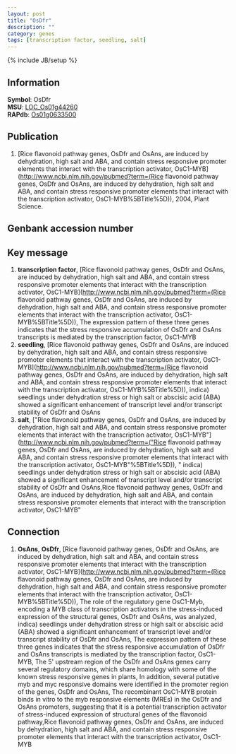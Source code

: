 ```yaml
---
layout: post
title: "OsDfr"
description: ""
category: genes
tags: [transcription factor, seedling, salt]
---
```

{% include JB/setup %}

## Information
__Symbol__: OsDfr  
__MSU__: [LOC_Os01g44260](http://rice.plantbiology.msu.edu/cgi-bin/ORF_infopage.cgi?orf=LOC_Os01g44260)  
__RAPdb__: [Os01g0633500](http://rapdb.dna.affrc.go.jp/viewer/gbrowse_details/irgsp1?name=Os01g0633500)  

## Publication
1. [Rice flavonoid pathway genes, OsDfr and OsAns, are induced by dehydration, high salt and ABA, and contain stress responsive promoter elements that interact with the transcription activator, OsC1-MYB](http://www.ncbi.nlm.nih.gov/pubmed?term=(Rice flavonoid pathway genes, OsDfr and OsAns, are induced by dehydration, high salt and ABA, and contain stress responsive promoter elements that interact with the transcription activator, OsC1-MYB%5BTitle%5D)), 2004, Plant Science.

## Genbank accession number

## Key message
1. __transcription factor__, [Rice flavonoid pathway genes, OsDfr and OsAns, are induced by dehydration, high salt and ABA, and contain stress responsive promoter elements that interact with the transcription activator, OsC1-MYB](http://www.ncbi.nlm.nih.gov/pubmed?term=(Rice flavonoid pathway genes, OsDfr and OsAns, are induced by dehydration, high salt and ABA, and contain stress responsive promoter elements that interact with the transcription activator, OsC1-MYB%5BTitle%5D)),  The expression pattern of these three genes indicates that the stress responsive accumulation of OsDfr and OsAns transcripts is mediated by the transcription factor, OsC1-MYB
2. __seedling__, [Rice flavonoid pathway genes, OsDfr and OsAns, are induced by dehydration, high salt and ABA, and contain stress responsive promoter elements that interact with the transcription activator, OsC1-MYB](http://www.ncbi.nlm.nih.gov/pubmed?term=(Rice flavonoid pathway genes, OsDfr and OsAns, are induced by dehydration, high salt and ABA, and contain stress responsive promoter elements that interact with the transcription activator, OsC1-MYB%5BTitle%5D)),  indica) seedlings under dehydration stress or high salt or abscisic acid (ABA) showed a significant enhancement of transcript level and/or transcript stability of OsDfr and OsAns
3. __salt__, ["Rice flavonoid pathway genes, OsDfr and OsAns, are induced by dehydration, high salt and ABA, and contain stress responsive promoter elements that interact with the transcription activator, OsC1-MYB"](http://www.ncbi.nlm.nih.gov/pubmed?term=("Rice flavonoid pathway genes, OsDfr and OsAns, are induced by dehydration, high salt and ABA, and contain stress responsive promoter elements that interact with the transcription activator, OsC1-MYB"%5BTitle%5D)), " indica) seedlings under dehydration stress or high salt or abscisic acid (ABA) showed a significant enhancement of transcript level and/or transcript stability of OsDfr and OsAns,Rice flavonoid pathway genes, OsDfr and OsAns, are induced by dehydration, high salt and ABA, and contain stress responsive promoter elements that interact with the transcription activator, OsC1-MYB"

## Connection
1. __OsAns__, __OsDfr__, [Rice flavonoid pathway genes, OsDfr and OsAns, are induced by dehydration, high salt and ABA, and contain stress responsive promoter elements that interact with the transcription activator, OsC1-MYB](http://www.ncbi.nlm.nih.gov/pubmed?term=(Rice flavonoid pathway genes, OsDfr and OsAns, are induced by dehydration, high salt and ABA, and contain stress responsive promoter elements that interact with the transcription activator, OsC1-MYB%5BTitle%5D)),  The role of the regulatory gene OsC1-Myb, encoding a MYB class of transcription activators in the stress-induced expression of the structural genes, OsDfr and OsAns, was analyzed, indica) seedlings under dehydration stress or high salt or abscisic acid (ABA) showed a significant enhancement of transcript level and/or transcript stability of OsDfr and OsAns, The expression pattern of these three genes indicates that the stress responsive accumulation of OsDfr and OsAns transcripts is mediated by the transcription factor, OsC1-MYB, The 5' upstream region of the OsDfr and OsAns genes carry several regulatory domains, which share homology with some of the known stress responsive genes in plants, In addition, several putative myb and myc responsive domains were identified in the promoter region of the genes, OsDfr and OsAns, The recombinant OsC1-MYB protein binds in vitro to the myb responsive elements (MREs) in the OsDfr and OsAns promoters, suggesting that it is a potential transcription activator of stress-induced expression of structural genes of the flavonoid pathway,Rice flavonoid pathway genes, OsDfr and OsAns, are induced by dehydration, high salt and ABA, and contain stress responsive promoter elements that interact with the transcription activator, OsC1-MYB


